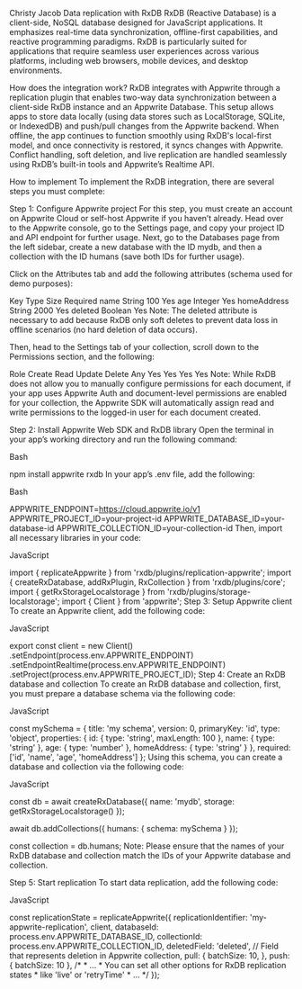 Christy Jacob
Data replication with RxDB
RxDB (Reactive Database) is a client-side, NoSQL database designed for JavaScript applications. It emphasizes real-time data synchronization, offline-first capabilities, and reactive programming paradigms. RxDB is particularly suited for applications that require seamless user experiences across various platforms, including web browsers, mobile devices, and desktop environments.

How does the integration work?
RxDB integrates with Appwrite through a replication plugin that enables two-way data synchronization between a client-side RxDB instance and an Appwrite Database. This setup allows apps to store data locally (using data stores such as LocalStorage, SQLite, or IndexedDB) and push/pull changes from the Appwrite backend. When offline, the app continues to function smoothly using RxDB's local-first model, and once connectivity is restored, it syncs changes with Appwrite. Conflict handling, soft deletion, and live replication are handled seamlessly using RxDB’s built-in tools and Appwrite’s Realtime API.

How to implement
To implement the RxDB integration, there are several steps you must complete:

Step 1: Configure Appwrite project
For this step, you must create an account on Appwrite Cloud or self-host Appwrite if you haven’t already. Head over to the Appwrite console, go to the Settings page, and copy your project ID and API endpoint for further usage. Next, go to the Databases page from the left sidebar, create a new database with the ID mydb, and then a collection with the ID humans (save both IDs for further usage).

Click on the Attributes tab and add the following attributes (schema used for demo purposes):

Key	Type	Size	Required
name	String	100	Yes
age	Integer		Yes
homeAddress	String	2000	Yes
deleted	Boolean		Yes
Note: The deleted attribute is necessary to add because RxDB only soft deletes to prevent data loss in offline scenarios (no hard deletion of data occurs).

Then, head to the Settings tab of your collection, scroll down to the Permissions section, and the following:

Role	Create	Read	Update	Delete
Any	Yes	Yes	Yes	Yes
Note: While RxDB does not allow you to manually configure permissions for each document, if your app uses Appwrite Auth and document-level permissions are enabled for your collection, the Appwrite SDK will automatically assign read and write permissions to the logged-in user for each document created.

Step 2: Install Appwrite Web SDK and RxDB library
Open the terminal in your app’s working directory and run the following command:

Bash

npm install appwrite rxdb
In your app’s .env file, add the following:

Bash

APPWRITE_ENDPOINT=https://cloud.appwrite.io/v1
APPWRITE_PROJECT_ID=your-project-id
APPWRITE_DATABASE_ID=your-database-id
APPWRITE_COLLECTION_ID=your-collection-id
Then, import all necessary libraries in your code:

JavaScript

import { replicateAppwrite } from 'rxdb/plugins/replication-appwrite';
import { createRxDatabase, addRxPlugin, RxCollection } from 'rxdb/plugins/core';
import { getRxStorageLocalstorage } from 'rxdb/plugins/storage-localstorage';
import { Client } from 'appwrite';
Step 3: Setup Appwrite client
To create an Appwrite client, add the following code:

JavaScript

export const client = new Client()
	.setEndpoint(process.env.APPWRITE_ENDPOINT)
	.setEndpointRealtime(process.env.APPWRITE_ENDPOINT)
	.setProject(process.env.APPWRITE_PROJECT_ID);
Step 4: Create an RxDB database and collection
To create an RxDB database and collection, first, you must prepare a database schema via the following code:

JavaScript

const mySchema = {
    title: 'my schema',
    version: 0,
    primaryKey: 'id',
    type: 'object',
    properties: {
        id: {
            type: 'string',
            maxLength: 100
        },
        name: {
            type: 'string'
        },
				age: {
					type: 'number'
				},
        homeAddress: {
            type: 'string'
        }
    },
    required: ['id', 'name', 'age', 'homeAddress']
};
Using this schema, you can create a database and collection via the following code:

JavaScript

const db = await createRxDatabase({
    name: 'mydb',
    storage: getRxStorageLocalstorage()
});

await db.addCollections({
    humans: {
        schema: mySchema
    }
});

const collection = db.humans;
Note: Please ensure that the names of your RxDB database and collection match the IDs of your Appwrite database and collection.

Step 5: Start replication
To start data replication, add the following code:

JavaScript

const replicationState = replicateAppwrite({
    replicationIdentifier: 'my-appwrite-replication',
    client,
    databaseId: process.env.APPWRITE_DATABASE_ID,
    collectionId: process.env.APPWRITE_COLLECTION_ID,
    deletedField: 'deleted', // Field that represents deletion in Appwrite
    collection,
    pull: {
        batchSize: 10,
    },
    push: {
        batchSize: 10
    },
    /*
     * ...
     * You can set all other options for RxDB replication states
     * like 'live' or 'retryTime'
     * ...
     */
});